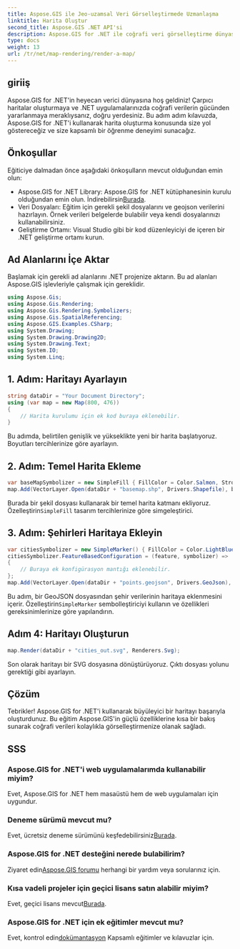 ```yaml
---
title: Aspose.GIS ile Jeo-uzamsal Veri Görselleştirmede Uzmanlaşma
linktitle: Harita Oluştur
second_title: Aspose.GIS .NET API'si
description: Aspose.GIS for .NET ile coğrafi veri görselleştirme dünyasını keşfedin. Çarpıcı haritaları zahmetsizce oluşturun. Şimdi İndirin! #Aspose #GIS
type: docs
weight: 13
url: /tr/net/map-rendering/render-a-map/
---
```

## giriiş
Aspose.GIS for .NET'in heyecan verici dünyasına hoş geldiniz! Çarpıcı haritalar oluşturmaya ve .NET uygulamalarınızda coğrafi verilerin gücünden yararlanmaya meraklıysanız, doğru yerdesiniz. Bu adım adım kılavuzda, Aspose.GIS for .NET'i kullanarak harita oluşturma konusunda size yol göstereceğiz ve size kapsamlı bir öğrenme deneyimi sunacağız.
## Önkoşullar
Eğiticiye dalmadan önce aşağıdaki önkoşulların mevcut olduğundan emin olun:
-  Aspose.GIS for .NET Library: Aspose.GIS for .NET kütüphanesinin kurulu olduğundan emin olun. İndirebilirsin[Burada](https://releases.aspose.com/gis/net/).
- Veri Dosyaları: Eğitim için gerekli şekil dosyalarını ve geojson verilerini hazırlayın. Örnek verileri belgelerde bulabilir veya kendi dosyalarınızı kullanabilirsiniz.
- Geliştirme Ortamı: Visual Studio gibi bir kod düzenleyiciyi de içeren bir .NET geliştirme ortamı kurun.
## Ad Alanlarını İçe Aktar
Başlamak için gerekli ad alanlarını .NET projenize aktarın. Bu ad alanları Aspose.GIS işlevleriyle çalışmak için gereklidir.
```csharp
using Aspose.Gis;
using Aspose.Gis.Rendering;
using Aspose.Gis.Rendering.Symbolizers;
using Aspose.Gis.SpatialReferencing;
using Aspose.GIS.Examples.CSharp;
using System.Drawing;
using System.Drawing.Drawing2D;
using System.Drawing.Text;
using System.IO;
using System.Linq;
```
## 1. Adım: Haritayı Ayarlayın
```csharp
string dataDir = "Your Document Directory";
using (var map = new Map(800, 476))
{
    // Harita kurulumu için ek kod buraya eklenebilir.
}
```
Bu adımda, belirtilen genişlik ve yükseklikte yeni bir harita başlatıyoruz. Boyutları tercihlerinize göre ayarlayın.
## 2. Adım: Temel Harita Ekleme
```csharp
var baseMapSymbolizer = new SimpleFill { FillColor = Color.Salmon, StrokeWidth = 0.75 };
map.Add(VectorLayer.Open(dataDir + "basemap.shp", Drivers.Shapefile), baseMapSymbolizer);
```
 Burada bir şekil dosyası kullanarak bir temel harita katmanı ekliyoruz. Özelleştirin`SimpleFill` tasarım tercihlerinize göre simgeleştirici.
## 3. Adım: Şehirleri Haritaya Ekleyin
```csharp
var citiesSymbolizer = new SimpleMarker() { FillColor = Color.LightBlue };
citiesSymbolizer.FeatureBasedConfiguration = (feature, symbolizer) =>
{
    // Buraya ek konfigürasyon mantığı eklenebilir.
};
map.Add(VectorLayer.Open(dataDir + "points.geojson", Drivers.GeoJson), citiesSymbolizer);
```
 Bu adım, bir GeoJSON dosyasından şehir verilerinin haritaya eklenmesini içerir. Özelleştirin`SimpleMarker` sembolleştiriciyi kullanın ve özellikleri gereksinimlerinize göre yapılandırın.
## Adım 4: Haritayı Oluşturun
```csharp
map.Render(dataDir + "cities_out.svg", Renderers.Svg);
```
Son olarak haritayı bir SVG dosyasına dönüştürüyoruz. Çıktı dosyası yolunu gerektiği gibi ayarlayın.
## Çözüm
Tebrikler! Aspose.GIS for .NET'i kullanarak büyüleyici bir haritayı başarıyla oluşturdunuz. Bu eğitim Aspose.GIS'in güçlü özelliklerine kısa bir bakış sunarak coğrafi verileri kolaylıkla görselleştirmenize olanak sağladı.
## SSS
### Aspose.GIS for .NET'i web uygulamalarımda kullanabilir miyim?
Evet, Aspose.GIS for .NET hem masaüstü hem de web uygulamaları için uygundur.
### Deneme sürümü mevcut mu?
Evet, ücretsiz deneme sürümünü keşfedebilirsiniz[Burada](https://releases.aspose.com/).
### Aspose.GIS for .NET desteğini nerede bulabilirim?
 Ziyaret edin[Aspose.GIS forumu](https://forum.aspose.com/c/gis/33) herhangi bir yardım veya sorularınız için.
### Kısa vadeli projeler için geçici lisans satın alabilir miyim?
 Evet, geçici lisans mevcut[Burada](https://purchase.aspose.com/temporary-license/).
### Aspose.GIS for .NET için ek eğitimler mevcut mu?
 Evet, kontrol edin[dokümantasyon](https://reference.aspose.com/gis/net/) Kapsamlı eğitimler ve kılavuzlar için.